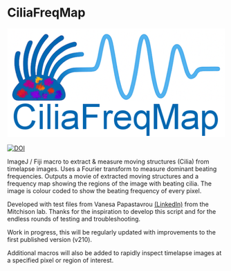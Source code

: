 # CiliaFreqMap

<img src="/Images/CiliaFreqMapLogov01.png">

[![DOI](https://zenodo.org/badge/DOI/10.5281/zenodo.17107574.svg)](https://doi.org/10.5281/zenodo.17107574)

ImageJ / Fiji macro to extract &amp; measure moving structures (Cilia) from timelapse images. Uses a Fourier transform to measure dominant beating frequencies. Outputs a movie of extracted moving structures and a frequency map showing the regions of the image with beating cilia. The image is colour coded to show the beating frequency of every pixel. 

Developed with test files from Vanesa Papastavrou [(LinkedIn)](https://www.linkedin.com/in/vanesa-papastavrou-5264ba152/?originalSubdomain=gr) from the Mitchison lab.
Thanks for the inspiration to develop this script and for the endless rounds of testing and troubleshooting.

Work in progress, this will be regularly updated with improvements to the first published version (v210).

Additional macros will also be added to rapidly inspect timelapse images at a specified pixel or region of interest.
